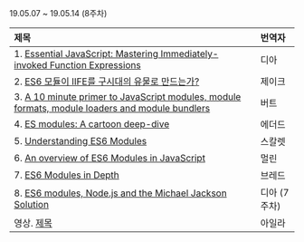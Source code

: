 19.05.07 ~ 19.05.14 (8주차)

|   제목   | 번역자  |
| :-------- | :------ |
| 1. [Essential JavaScript: Mastering Immediately-invoked Function Expressions](https://github.com/Lee-hyuna/33-js-concepts-kr/wiki/Essential-JavaScript:-Mastering-Immediately-invoked-Function-Expressions) | 디아 |
| 2. [ES6 모듈이 IIFE를 구시대의 유물로 만드는가?](https://github.com/Lee-hyuna/33-js-concepts-kr/wiki/do-es6-modules-make-the-case-of-iifes-obsolete) | 제이크 |
| 3. [A 10 minute primer to JavaScript modules, module formats, module loaders and module bundlers](https://www.jvandemo.com/a-10-minute-primer-to-javascript-modules-module-formats-module-loaders-and-module-bundlers/) | 버트 |
| 4. [ES modules: A cartoon deep-dive](https://hacks.mozilla.org/2018/03/es-modules-a-cartoon-deep-dive/) | 에더드 |
| 5. [Understanding ES6 Modules](https://github.com/Lee-hyuna/33-js-concepts-kr/wiki/Understanding-ES6-Modules) | 스칼렛 |
| 6. [An overview of ES6 Modules in JavaScript](https://github.com/Lee-hyuna/33-js-concepts-kr/wiki/Javascript-%EC%9D%98-ES6-%EB%AA%A8%EB%93%88%EC%9D%98-%EA%B0%9C%EC%9A%94) | 멀린 |
| 7. [ES6 Modules in Depth](https://ponyfoo.com/articles/es6-modules-in-depth) | 브레드 |
| 8. [ES6 modules, Node.js and the Michael Jackson Solution](https://github.com/Lee-hyuna/33-js-concepts-kr/wiki/ES6-modules,-Node.js-and-the-Michael-Jackson-Solution) | 디아 (7주차) |
| 영상. [제목](링크) | 아일라 |